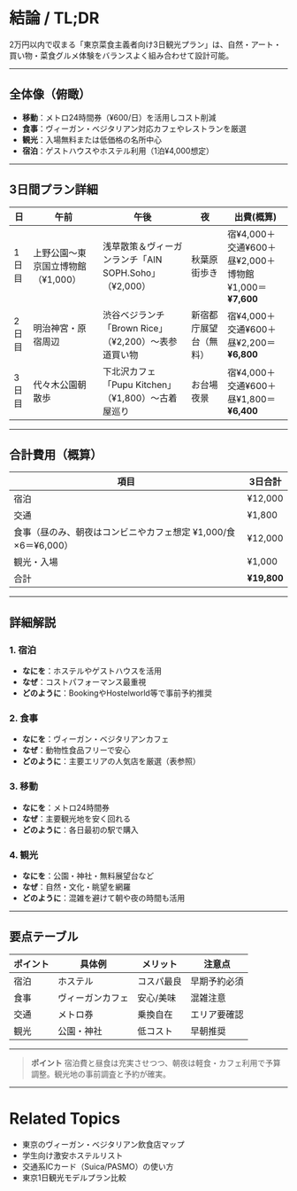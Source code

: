 # 結論 / TL;DR

2万円以内で収まる「東京菜食主義者向け3日観光プラン」は、自然・アート・買い物・菜食グルメ体験をバランスよく組み合わせて設計可能。

---

## 全体像（俯瞰）

* **移動**：メトロ24時間券（¥600/日）を活用しコスト削減
* **食事**：ヴィーガン・ベジタリアン対応カフェやレストランを厳選
* **観光**：入場無料または低価格の名所中心
* **宿泊**：ゲストハウスやホステル利用（1泊¥4,000想定）

---

## 3日間プラン詳細

| 日   | 午前                   | 午後                                   | 夜           | 出費(概算)                                      |
| --- | -------------------- | ------------------------------------ | ----------- | ------------------------------------------- |
| 1日目 | 上野公園〜東京国立博物館（¥1,000） | 浅草散策＆ヴィーガンランチ「AIN SOPH.Soho」（¥2,000） | 秋葉原街歩き      | 宿¥4,000＋交通¥600＋昼¥2,000＋博物館¥1,000＝**¥7,600** |
| 2日目 | 明治神宮・原宿周辺            | 渋谷ベジランチ「Brown Rice」（¥2,200）〜表参道買い物   | 新宿都庁展望台（無料） | 宿¥4,000＋交通¥600＋昼¥2,200＝**¥6,800**           |
| 3日目 | 代々木公園朝散歩             | 下北沢カフェ「Pupu Kitchen」（¥1,800）〜古着屋巡り   | お台場夜景       | 宿¥4,000＋交通¥600＋昼¥1,800＝**¥6,400**           |

---

## 合計費用（概算）

| 項目                                      | 3日合計        |
| --------------------------------------- | ----------- |
| 宿泊                                      | ¥12,000     |
| 交通                                      | ¥1,800      |
| 食事（昼のみ、朝夜はコンビニやカフェ想定 ¥1,000/食×6＝¥6,000） | ¥12,000     |
| 観光・入場                                   | ¥1,000      |
| 合計                                      | **¥19,800** |

---

## 詳細解説

### 1. 宿泊

* **なにを**：ホステルやゲストハウスを活用
* **なぜ**：コストパフォーマンス最重視
* **どのように**：BookingやHostelworld等で事前予約推奨

### 2. 食事

* **なにを**：ヴィーガン・ベジタリアンカフェ
* **なぜ**：動物性食品フリーで安心
* **どのように**：主要エリアの人気店を厳選（表参照）

### 3. 移動

* **なにを**：メトロ24時間券
* **なぜ**：主要観光地を安く回れる
* **どのように**：各日最初の駅で購入

### 4. 観光

* **なにを**：公園・神社・無料展望台など
* **なぜ**：自然・文化・眺望を網羅
* **どのように**：混雑を避けて朝や夜の時間も活用

---

## 要点テーブル

| ポイント | 具体例      | メリット  | 注意点    |
| ---- | -------- | ----- | ------ |
| 宿泊   | ホステル     | コスパ最良 | 早期予約必須 |
| 食事   | ヴィーガンカフェ | 安心/美味 | 混雑注意   |
| 交通   | メトロ券     | 乗換自在  | エリア要確認 |
| 観光   | 公園・神社    | 低コスト  | 早朝推奨   |

---

> **ポイント**
> 宿泊費と昼食は充実させつつ、朝夜は軽食・カフェ利用で予算調整。観光地の事前調査と予約が確実。

---

# Related Topics

* 東京のヴィーガン・ベジタリアン飲食店マップ
* 学生向け激安ホステルリスト
* 交通系ICカード（Suica/PASMO）の使い方
* 東京1日観光モデルプラン比較
